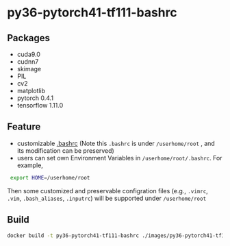 # py36-pytorch41-tf111-bashrc

## Packages
* cuda9.0
* cudnn7
* skimage
* PIL
* cv2
* matplotlib
* pytorch 0.4.1
* tensorflow 1.11.0

## Feature
- customizable [.bashrc](https://github.com/Chaway/LeinaoPAI/blob/master/images/py36-pytorch41-tf111-bashrc/.bashrc)  (Note this `.bashrc` is under `/userhome/root` , and its modification can be preserved)
- users can set own Environment Variables in `/userhome/root/.bashrc`. For example, 
```bash
 export HOME=/userhome/root
```
Then some customized and preservable configration files (e.g., `.vimrc`, `.vim`, `.bash_aliases`, `.inputrc`) will be supported under `/userhome/root` 

## Build
```bash
docker build -t py36-pytorch41-tf111-bashrc ./images/py36-pytorch41-tf111-bashrc/
```
